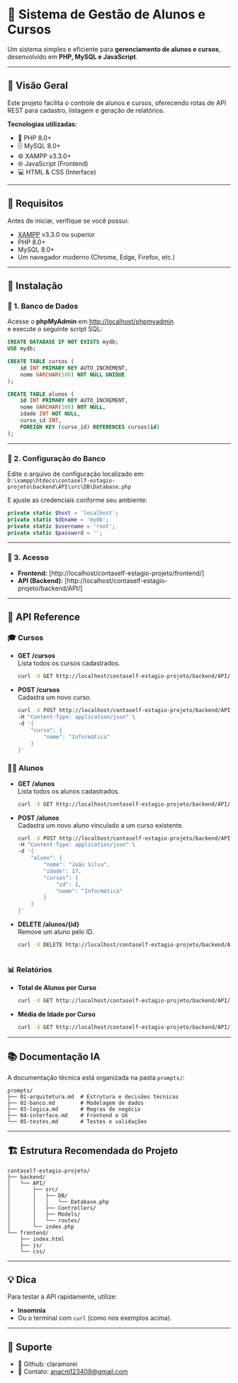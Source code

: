 # 🌸 Sistema de Gestão de Alunos e Cursos

Um sistema simples e eficiente para **gerenciamento de alunos e cursos**, desenvolvido em **PHP, MySQL e JavaScript**.

---

## 🌷 Visão Geral

Este projeto facilita o controle de alunos e cursos, oferecendo rotas de API REST para cadastro, listagem e geração de relatórios.

**Tecnologias utilizadas:**
- 🐘 PHP 8.0+
- 🗄️ MySQL 8.0+
- ⚙️ XAMPP v3.3.0+
- 🌐 JavaScript (Frontend)
- 💻 HTML & CSS (Interface)

---

## 💖 Requisitos

Antes de iniciar, verifique se você possui:
- [XAMPP](https://www.apachefriends.org/) v3.3.0 ou superior  
- PHP 8.0+  
- MySQL 8.0+  
- Um navegador moderno (Chrome, Edge, Firefox, etc.)

---

## 🌺 Instalação

### 🧩 1. Banco de Dados

Acesse o **phpMyAdmin** em [http://localhost/phpmyadmin](http://localhost/phpmyadmin)  
e execute o seguinte script SQL:

```sql
CREATE DATABASE IF NOT EXISTS mydb;
USE mydb;

CREATE TABLE cursos (
    id INT PRIMARY KEY AUTO_INCREMENT,
    nome VARCHAR(100) NOT NULL UNIQUE
);

CREATE TABLE alunos (
    id INT PRIMARY KEY AUTO_INCREMENT,
    nome VARCHAR(100) NOT NULL,
    idade INT NOT NULL,
    curso_id INT,
    FOREIGN KEY (curso_id) REFERENCES cursos(id)
);
```

---

### 🎀 2. Configuração do Banco

Edite o arquivo de configuração localizado em:  
`D:\xampp\htdocs\contaself-estagio-projeto\backend\API\src\DB\Database.php`

E ajuste as credenciais conforme seu ambiente:

```php
private static $host = 'localhost';
private static $dbname = 'mydb';
private static $username = 'root';
private static $password = '';
```

---

### 🌸 3. Acesso

- **Frontend:** [http://localhost/contaself-estagio-projeto/frontend/]
- **API (Backend):** [http://localhost/contaself-estagio-projeto/backend/API/]

---

## 🎨 API Reference

### 🎓 Cursos

- **GET /cursos**  
  Lista todos os cursos cadastrados.
  ```bash
  curl -X GET http://localhost/contaself-estagio-projeto/backend/API/cursos
  ```

- **POST /cursos**  
  Cadastra um novo curso.
  ```bash
  curl -X POST http://localhost/contaself-estagio-projeto/backend/API/cursos \
  -H "Content-Type: application/json" \
  -d '{
      "curso": {
          "nome": "Informática"
      }
  }'
  ```

### 👩‍🎓 Alunos

- **GET /alunos**  
  Lista todos os alunos cadastrados.
  ```bash
  curl -X GET http://localhost/contaself-estagio-projeto/backend/API/alunos
  ```

- **POST /alunos**  
  Cadastra um novo aluno vinculado a um curso existente.
  ```bash
  curl -X POST http://localhost/contaself-estagio-projeto/backend/API/alunos \
  -H "Content-Type: application/json" \
  -d '{
      "aluno": {
          "nome": "João Silva",
          "idade": 17,
          "cursos": {
              "id": 1,
              "nome": "Informática"
          }
      }
  }'
- **DELETE /alunos/{id}**  
    Remove um aluno pelo ID.
    ```bash
    curl -X DELETE http://localhost/contaself-estagio-projeto/backend/API/alunos/1
    ```
  ```

### 📊 Relatórios

- **Total de Alunos por Curso**
  ```bash
  curl -X GET http://localhost/contaself-estagio-projeto/backend/API/alunos/total-por-curso
  ```
- **Média de Idade por Curso**
  ```bash
  curl -X GET http://localhost/contaself-estagio-projeto/backend/API/alunos/media-idade-por-curso
  ```

---

## 📚 Documentação IA

A documentação técnica está organizada na pasta `prompts/`:

```
prompts/
├── 01-arquitetura.md  # Estrutura e decisões técnicas
├── 02-banco.md        # Modelagem de dados
├── 03-logica.md       # Regras de negócio
├── 04-interface.md    # Frontend e UX
└── 05-testes.md       # Testes e validações
```

---

## 🏗️ Estrutura Recomendada do Projeto

```
contaself-estagio-projeto/
├── backend/
│   └── API/
│       ├── src/
│       │   ├── DB/
│       │   │   └── Database.php
│       │   ├── Controllers/
│       │   ├── Models/
│       │   └── routes/
│       └── index.php
└── frontend/
    ├── index.html
    ├── js/
    └── css/
```

---

## 💡 Dica

Para testar a API rapidamente, utilize:
- **Insomnia**
- Ou o terminal com `curl` (como nos exemplos acima).

---

## 🤝 Suporte

- 🐞 Github: claramorei
- 📧 Contato: anacm123409@gmail.com